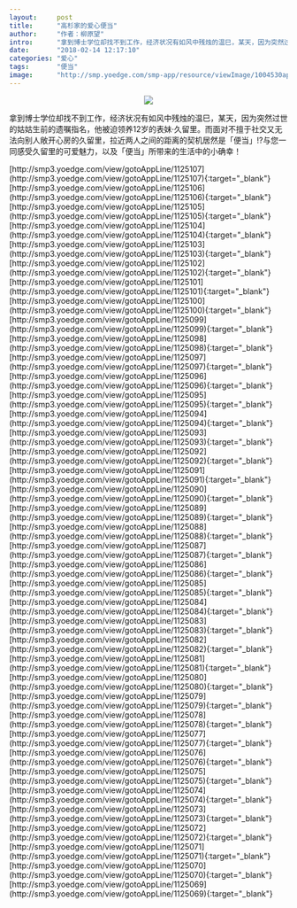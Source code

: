 ```yaml
---
layout:     post
title:      "高杉家的爱心便当"
author:     "作者：柳原望"
intro:      "拿到博士学位却找不到工作，经济状况有如风中残烛的温巳，某天，因为突然过世的姑姑生前的遗嘱指名，他被迫领养12岁的表妹‧久留里。而面对不擅于社交又无法向别人敞开心房的久留里，拉近两人之间的距离的契机居然是「便当」!?与您一同感受久留里的可爱魅力，以及「便当」所带来的生活中的小确幸！"
date:       "2018-02-14 12:17:10"
categories: "爱心"
tags:       "便当"
image:      "http://smp.yoedge.com/smp-app/resource/viewImage/1004530appline.png"
---
```

<div style="text-align: center">
<p><img src="http://smp.yoedge.com/smp-app/resource/viewImage/1004530appline.png"/></p>
</div>
<p class="post-meta">
<span>拿到博士学位却找不到工作，经济状况有如风中残烛的温巳，某天，因为突然过世的姑姑生前的遗嘱指名，他被迫领养12岁的表妹‧久留里。而面对不擅于社交又无法向别人敞开心房的久留里，拉近两人之间的距离的契机居然是「便当」!?与您一同感受久留里的可爱魅力，以及「便当」所带来的生活中的小确幸！</span>
</p>
[http://smp3.yoedge.com/view/gotoAppLine/1125107](http://smp3.yoedge.com/view/gotoAppLine/1125107){:target="_blank"}
[http://smp3.yoedge.com/view/gotoAppLine/1125106](http://smp3.yoedge.com/view/gotoAppLine/1125106){:target="_blank"}
[http://smp3.yoedge.com/view/gotoAppLine/1125105](http://smp3.yoedge.com/view/gotoAppLine/1125105){:target="_blank"}
[http://smp3.yoedge.com/view/gotoAppLine/1125104](http://smp3.yoedge.com/view/gotoAppLine/1125104){:target="_blank"}
[http://smp3.yoedge.com/view/gotoAppLine/1125103](http://smp3.yoedge.com/view/gotoAppLine/1125103){:target="_blank"}
[http://smp3.yoedge.com/view/gotoAppLine/1125102](http://smp3.yoedge.com/view/gotoAppLine/1125102){:target="_blank"}
[http://smp3.yoedge.com/view/gotoAppLine/1125101](http://smp3.yoedge.com/view/gotoAppLine/1125101){:target="_blank"}
[http://smp3.yoedge.com/view/gotoAppLine/1125100](http://smp3.yoedge.com/view/gotoAppLine/1125100){:target="_blank"}
[http://smp3.yoedge.com/view/gotoAppLine/1125099](http://smp3.yoedge.com/view/gotoAppLine/1125099){:target="_blank"}
[http://smp3.yoedge.com/view/gotoAppLine/1125098](http://smp3.yoedge.com/view/gotoAppLine/1125098){:target="_blank"}
[http://smp3.yoedge.com/view/gotoAppLine/1125097](http://smp3.yoedge.com/view/gotoAppLine/1125097){:target="_blank"}
[http://smp3.yoedge.com/view/gotoAppLine/1125096](http://smp3.yoedge.com/view/gotoAppLine/1125096){:target="_blank"}
[http://smp3.yoedge.com/view/gotoAppLine/1125095](http://smp3.yoedge.com/view/gotoAppLine/1125095){:target="_blank"}
[http://smp3.yoedge.com/view/gotoAppLine/1125094](http://smp3.yoedge.com/view/gotoAppLine/1125094){:target="_blank"}
[http://smp3.yoedge.com/view/gotoAppLine/1125093](http://smp3.yoedge.com/view/gotoAppLine/1125093){:target="_blank"}
[http://smp3.yoedge.com/view/gotoAppLine/1125092](http://smp3.yoedge.com/view/gotoAppLine/1125092){:target="_blank"}
[http://smp3.yoedge.com/view/gotoAppLine/1125091](http://smp3.yoedge.com/view/gotoAppLine/1125091){:target="_blank"}
[http://smp3.yoedge.com/view/gotoAppLine/1125090](http://smp3.yoedge.com/view/gotoAppLine/1125090){:target="_blank"}
[http://smp3.yoedge.com/view/gotoAppLine/1125089](http://smp3.yoedge.com/view/gotoAppLine/1125089){:target="_blank"}
[http://smp3.yoedge.com/view/gotoAppLine/1125088](http://smp3.yoedge.com/view/gotoAppLine/1125088){:target="_blank"}
[http://smp3.yoedge.com/view/gotoAppLine/1125087](http://smp3.yoedge.com/view/gotoAppLine/1125087){:target="_blank"}
[http://smp3.yoedge.com/view/gotoAppLine/1125086](http://smp3.yoedge.com/view/gotoAppLine/1125086){:target="_blank"}
[http://smp3.yoedge.com/view/gotoAppLine/1125085](http://smp3.yoedge.com/view/gotoAppLine/1125085){:target="_blank"}
[http://smp3.yoedge.com/view/gotoAppLine/1125084](http://smp3.yoedge.com/view/gotoAppLine/1125084){:target="_blank"}
[http://smp3.yoedge.com/view/gotoAppLine/1125083](http://smp3.yoedge.com/view/gotoAppLine/1125083){:target="_blank"}
[http://smp3.yoedge.com/view/gotoAppLine/1125082](http://smp3.yoedge.com/view/gotoAppLine/1125082){:target="_blank"}
[http://smp3.yoedge.com/view/gotoAppLine/1125081](http://smp3.yoedge.com/view/gotoAppLine/1125081){:target="_blank"}
[http://smp3.yoedge.com/view/gotoAppLine/1125080](http://smp3.yoedge.com/view/gotoAppLine/1125080){:target="_blank"}
[http://smp3.yoedge.com/view/gotoAppLine/1125079](http://smp3.yoedge.com/view/gotoAppLine/1125079){:target="_blank"}
[http://smp3.yoedge.com/view/gotoAppLine/1125078](http://smp3.yoedge.com/view/gotoAppLine/1125078){:target="_blank"}
[http://smp3.yoedge.com/view/gotoAppLine/1125077](http://smp3.yoedge.com/view/gotoAppLine/1125077){:target="_blank"}
[http://smp3.yoedge.com/view/gotoAppLine/1125076](http://smp3.yoedge.com/view/gotoAppLine/1125076){:target="_blank"}
[http://smp3.yoedge.com/view/gotoAppLine/1125075](http://smp3.yoedge.com/view/gotoAppLine/1125075){:target="_blank"}
[http://smp3.yoedge.com/view/gotoAppLine/1125074](http://smp3.yoedge.com/view/gotoAppLine/1125074){:target="_blank"}
[http://smp3.yoedge.com/view/gotoAppLine/1125073](http://smp3.yoedge.com/view/gotoAppLine/1125073){:target="_blank"}
[http://smp3.yoedge.com/view/gotoAppLine/1125072](http://smp3.yoedge.com/view/gotoAppLine/1125072){:target="_blank"}
[http://smp3.yoedge.com/view/gotoAppLine/1125071](http://smp3.yoedge.com/view/gotoAppLine/1125071){:target="_blank"}
[http://smp3.yoedge.com/view/gotoAppLine/1125070](http://smp3.yoedge.com/view/gotoAppLine/1125070){:target="_blank"}
[http://smp3.yoedge.com/view/gotoAppLine/1125069](http://smp3.yoedge.com/view/gotoAppLine/1125069){:target="_blank"}


